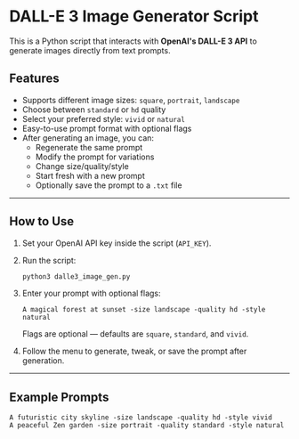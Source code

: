 # DALL-E 3 Image Generator Script

This is a Python script that interacts with **OpenAI's DALL-E 3 API** to generate images directly from text prompts.

## Features

- Supports different image sizes: `square`, `portrait`, `landscape`
- Choose between `standard` or `hd` quality
- Select your preferred style: `vivid` or `natural`
- Easy-to-use prompt format with optional flags
- After generating an image, you can:
    - Regenerate the same prompt
    - Modify the prompt for variations
    - Change size/quality/style
    - Start fresh with a new prompt
    - Optionally save the prompt to a `.txt` file

---

## How to Use

1. Set your OpenAI API key inside the script (`API_KEY`).
2. Run the script:

    ```bash
    python3 dalle3_image_gen.py
    ```

3. Enter your prompt with optional flags:

    ```
    A magical forest at sunset -size landscape -quality hd -style natural
    ```

   Flags are optional — defaults are `square`, `standard`, and `vivid`.

4. Follow the menu to generate, tweak, or save the prompt after generation.

---

## Example Prompts

```text
A futuristic city skyline -size landscape -quality hd -style vivid
A peaceful Zen garden -size portrait -quality standard -style natural

